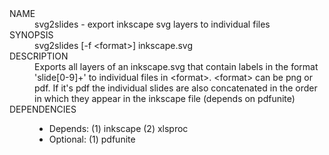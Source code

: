 <dl>
<dt>NAME</dt>
	<dd>svg2slides - export inkscape svg layers to individual files</dd>
<dt>SYNOPSIS</dt>
	<dd>svg2slides [-f &lt;format&gt;] inkscape.svg</dd>
<dt>DESCRIPTION</dt>
	<dd>Exports all layers of an inkscape.svg that contain labels
    in the format 'slide[0-9]+' to individual files in &lt;format&gt;.
    &lt;format&gt; can be png or pdf. If it's pdf the individual slides
    are also concatenated in the order in which they appear in
    the inkscape file (depends on pdfunite)</dd>
<dt>DEPENDENCIES</dt>
	<dd><ul>
        <li>Depends:  (1) inkscape (2) xlsproc</li>
	    <li>Optional: (1) pdfunite</li>
        </ul>
   </dd>
 </dl>
